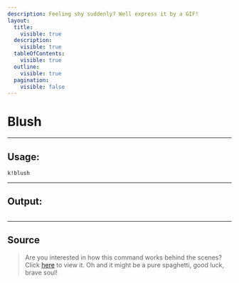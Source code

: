 ```yaml
---
description: Feeling shy suddenly? Well express it by a GIF!
layout:
  title:
    visible: true
  description:
    visible: true
  tableOfContents:
    visible: true
  outline:
    visible: true
  pagination:
    visible: false
---
```


# Blush

***

## Usage:

```
k!blush
```

***

## Output:

<div align="left"><figure><img src="/Outputs/Blush.png" alt=""><figcaption></figcaption></figure></div>



***

## Source

> Are you interested in how this command works behind the scenes? Click [here](https://github.com/Kiko-Labs/Kiko-San/blob/stable/src/Prefix%20Commands/Roleplay/blush.js) to view it. Oh and it might be a pure spaghetti, good luck, brave soul!
